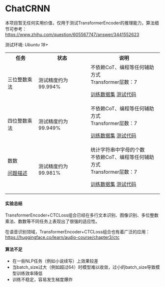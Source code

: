 # ChatCRNN

本项目暂无任何实用价值，仅用于测试TransformerEncoder的推理能力，算法细节可参考：<br>
https://www.zhihu.com/question/605567747/answer/3441552623

测试环境: *Ubuntu 18+*

<table>
<tr><th>任务</th><th>状态</th><th>说明</th></tr>
<tr><td>三位整数乘法</td>

<td>
测试精度约为99.994%
</td>

<td>
不依赖CoT、编程等任何辅助方式<br>
Transformer层数：7<br>

[训练数据集](./dataset_m3.py)
[测试代码](https://github.com/myhub/tr/releases/download/2.8.1/ChatCRNN_m3.zip)

</td>

</tr>
<tr><td>四位整数乘法</td>


<td>
测试精度约为99.949%
</td>

<td>
不依赖CoT、编程等任何辅助方式<br>
Transformer层数：7<br>

[训练数据集](./dataset_m4.py)
[测试代码](https://github.com/myhub/tr/releases/download/2.8.1/ChatCRNN_m4.zip)

</td>

</tr>
<tr><td>数数

[问题描述](https://www.zhihu.com/question/632647147/answer/3446033605)

</td>
<td>测试精度约为99.981%</td>
<td>
统计字符串中字母的个数<br>
不依赖CoT、编程等任何辅助方式<br>
Transformer层数：7<br>

[训练数据集](./dataset_count.py)
[测试代码](https://github.com/myhub/tr/releases/download/2.8.1/ChatCRNN_count.zip)

</td>

</tr>
</table>

#### 实验总结
TransformerEncoder+CTCLoss组合已经在多行文本识别、图像识别、多位整数乘法、数数等不同任务上表现出了很强的适应性。<br>

在语音识别领域，TransformerEncoder+CTCLoss组合也有着广泛的应用：
https://huggingface.co/learn/audio-course/chapter3/ctc

#### 算法不足
+ 在一些NLP任务（例如小说续写）上效果较差
+ 当batch_size过大（例如超过64）时模型难以收敛，过小的batch_size导致模型训练效率降低
+ 训练不稳定，容易发生梯度爆炸